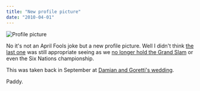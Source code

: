 ```yaml
---
title: "New profile picture"
date: "2010-04-01"
---
```

![Profile picture](/images/P9270033.JPG "Me at Damian's wedding")

No it's not an April Fools joke but a new profile picture. Well I didn't think [the last one](http://paddy1138.blogspot.com/2009/09/back-to-letterkenny.html) was still appropriate seeing as we [no longer hold the Grand Slam](http://paddy1138.blogspot.com/2010/03/all-we-wanted-was-triple-crown.html) or even the Six Nations championship.

This was taken back in September at [Damian and Goretti's wedding](http://paddy1138.blogspot.com/2009/09/damian-and-goretti.html).

Paddy.